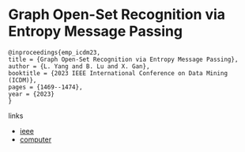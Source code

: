 # Graph Open-Set Recognition via Entropy Message Passing

```
@inproceedings{emp_icdm23,
title = {Graph Open-Set Recognition via Entropy Message Passing},
author = {L. Yang and B. Lu and X. Gan},
booktitle = {2023 IEEE International Conference on Data Mining (ICDM)},
pages = {1469--1474},
year = {2023}
}
```

links
- [ieee](https://doi.org/10.1109/ICDM58522.2023.00193)
- [computer](https://doi.ieeecomputersociety.org/10.1109/ICDM58522.2023.00193)
